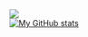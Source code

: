 <a href="https://github.com/lucanello">
        <img src="https://github-profile-trophy.vercel.app/?username=lucanello&column=7&theme=dracula&rank=A,AA,AAA,S,SS,SSS"/>
</a>
<br>
<a align="center" href="https://github.com/lucanello">
    <img src="https://github-readme-stats.vercel.app/api?username=lucanello&show_icons=true&count_private=true&theme=radical" alt="My GitHub stats"/>
</a>

<!--<img src="https://github-readme-stats.vercel.app/api/top-langs/?username=lucanello&layout=compact&langs_count=10&theme=radical" alt="Languages" height="183">-->

